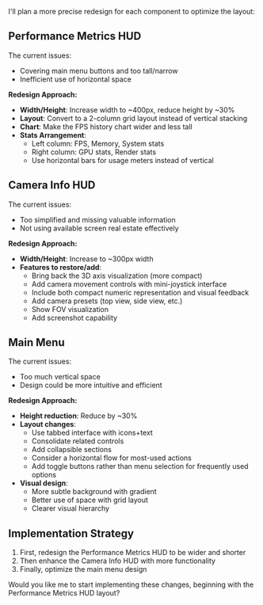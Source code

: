 
I'll plan a more precise redesign for each component to optimize the layout:

## Performance Metrics HUD
The current issues:
- Covering main menu buttons and too tall/narrow
- Inefficient use of horizontal space

**Redesign Approach:**
- **Width/Height**: Increase width to ~400px, reduce height by ~30%
- **Layout**: Convert to a 2-column grid layout instead of vertical stacking
- **Chart**: Make the FPS history chart wider and less tall
- **Stats Arrangement**: 
  - Left column: FPS, Memory, System stats
  - Right column: GPU stats, Render stats
  - Use horizontal bars for usage meters instead of vertical

## Camera Info HUD
The current issues:
- Too simplified and missing valuable information
- Not using available screen real estate effectively

**Redesign Approach:**
- **Width/Height**: Increase to ~300px width
- **Features to restore/add**:
  - Bring back the 3D axis visualization (more compact)
  - Add camera movement controls with mini-joystick interface
  - Include both compact numeric representation and visual feedback
  - Add camera presets (top view, side view, etc.)
  - Show FOV visualization
  - Add screenshot capability

## Main Menu
The current issues:
- Too much vertical space
- Design could be more intuitive and efficient

**Redesign Approach:**
- **Height reduction**: Reduce by ~30%
- **Layout changes**:
  - Use tabbed interface with icons+text
  - Consolidate related controls
  - Add collapsible sections
  - Consider a horizontal flow for most-used actions
  - Add toggle buttons rather than menu selection for frequently used options
- **Visual design**:
  - More subtle background with gradient
  - Better use of space with grid layout
  - Clearer visual hierarchy

## Implementation Strategy
1. First, redesign the Performance Metrics HUD to be wider and shorter
2. Then enhance the Camera Info HUD with more functionality
3. Finally, optimize the main menu design

Would you like me to start implementing these changes, beginning with the Performance Metrics HUD layout?
